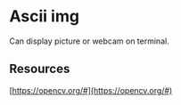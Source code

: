 # Ascii img

Can display picture or webcam on terminal.

## Resources

[https://opencv.org/#](https://opencv.org/#)
